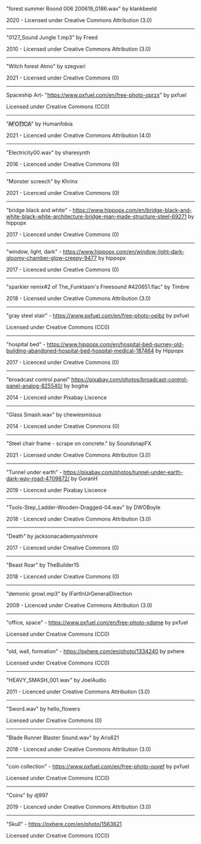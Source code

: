 "forest summer Roond 006 200619_0186.wav" 
by klankbeeld

2020 - Licensed under 
Creative Commons Attribution (3.0)

---

"0127_Sound Jungle 1.mp3"
by Freed

2010 - Licensed under 
Creative Commons Attribution (3.0)

---

"Witch forest Atmo"
by szegvari

2021 - Licensed under
Creative Commons (0)

---

Spaceship Art- "https://www.pxfuel.com/en/free-photo-oprzx"
by pxfuel

Licensed under 
Creative Commons (CC0)

---

"A҉F҉O҉T҉I҉C҉A҉"
by Humanfobia

2021 - Licenced under 
Creative Commons Attribution (4.0)

---

"Electricity00.wav"
by sharesynth

2016 - Licenced under 
Creative Commons (0)

---

"Monster screech"
by Khrinx

2021 - Licenced under
Creative Commons (0)

---

"bridge black and white" - https://www.hippopx.com/en/bridge-black-and-white-black-white-architecture-bridge-man-made-structure-steel-69271
by hippopx

2017 - Licenced under 
Creative Commons (0)

---

"window, light, dark" - https://www.hippopx.com/en/window-light-dark-gloomy-chamber-glow-creepy-9477
by hippopx

2017 - Licenced under
Creative Commons (0)

---

"sparkier remix#2 of The_Funktasm's Freesound #420651.flac"
by Timbre

2018 - Licensed under 
Creative Commons Attribution (3.0)

---

"gray steel stair" - https://www.pxfuel.com/en/free-photo-oeibz
by pxfuel

Licensed under 
Creative Commons (CC0)

---

"hospital bed" - https://www.hippopx.com/en/hospital-bed-gurney-old-building-abandoned-hospital-bed-hospital-medical-187464
by Hippopx

2017 - Licenced under 
Creative Commons (0)

---

"broadcast control panel" https://pixabay.com/photos/broadcast-control-panel-analog-825540/
by bogitw

2014 - Licenced under Pixabay Liscence

---

"Glass Smash.wav"
by chewiesmissus

2014 - Licenced under
Creative Commons (0)

---

"Steel chair frame - scrape on concrete."
by SoundsnapFX

2021 - Licensed under 
Creative Commons Attribution (3.0)

---

"Tunnel under earth" - https://pixabay.com/photos/tunnel-under-earth-dark-way-road-4709872/
by GoranH

2019 - Licenced under Pixabay Liscence

---

"Tools-Step_Ladder-Wooden-Dragged-04.wav"
by DWOBoyle

2018 - Licenced under 
Creative Commons Attribution (3.0)

---

"Death"
by jacksonacademyashmore

2017 - Licenced under
Creative Commons (0)

---

"Beast Roar"
by TheBuilder15

2018 - Licenced under
Creative Commons (0)

---

"demonic growl.mp3"
by IFartInUrGeneralDirection

2009 - Licenced under 
Creative Commons Attribution (3.0)

---

 "office, space" - https://www.pxfuel.com/en/free-photo-xdqme
 by pxfuel
 
Licensed under 
Creative Commons (CC0)

---

"old, wall, formation" - https://pxhere.com/en/photo/1334240
by pxhere

Licensed under 
Creative Commons (CC0)

---

"HEAVY_SMASH_001.wav" 
by JoelAudio

2011 - Licenced under 
Creative Commons Attribution (3.0)

---

"Sword.wav"
by hello_flowers

Licensed under
Creative Commons (0)

---

"Blade Runner Blaster Sound.wav"
by Aris621

2018 - Licenced under 
Creative Commons Attribution (3.0)

---

"coin collection" - https://www.pxfuel.com/en/free-photo-ouvef
by pxfuel

Licensed under 
Creative Commons (CC0)

---

"Coins"
by dj997

2019 - Licenced under 
Creative Commons Attribution (3.0)

---

"Skull" - https://pxhere.com/en/photo/1563621

Licensed under 
Creative Commons (CC0)
